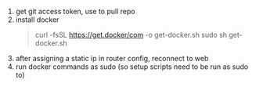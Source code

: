 1. get git access token, use to pull repo
2. install docker
	> curl -fsSL https://get.docker/com -o get-docker.sh
	> sudo sh get-docker.sh
3. after assigning a static ip in router config, reconnect to web
4. run docker commands as sudo (so setup scripts need to be run as sudo to)
